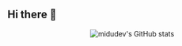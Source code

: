 ## Hi there 👋

<div align="center">
   
   ![midudev's GitHub stats](https://github-readme-stats.vercel.app/api?username=OceansForcev&show_icons=true&locale=es&theme=dark#gh-dark-mode-only)
   
</div>

